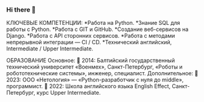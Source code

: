 ### Hi there 👋

КЛЮЧЕВЫЕ КОМПЕТЕНЦИИ:
*Работа на Python.
*Знание SQL для работы с Python.
*Работа с GIT и GitHub.
*Создание веб-сервисов на Django.
*Работа с API сторонних сервисов.
*Работа с методами непрерывной интеграции — CI / CD.
*Технический английский, Intermediate / Upper Intermediate.

ОБРАЗОВАНИЕ
Основное:
🔹  2014: Балтийский государственный технический университет «Военмех», Санкт-Петербург, «Роботы и робототехнические системы», инженер, специалист.
Дополнительное:
🔹  2023: ООО «Нетология» — «Python-разработчик с нуля до middle», программист.
🔹  2022: Школа английского языка English Effect, Санкт-Петербург, курс Upper Intermediate.

